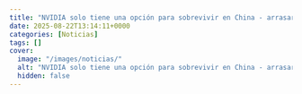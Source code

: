 ```yaml
---
title: "NVIDIA solo tiene una opción para sobrevivir en China - arrasar a sus competidores en rendimiento"
date: 2025-08-22T13:14:11+0000
categories: [Noticias]
tags: []
cover:
  image: "/images/noticias/"
  alt: "NVIDIA solo tiene una opción para sobrevivir en China - arrasar a sus competidores en rendimiento"
  hidden: false
---
```



